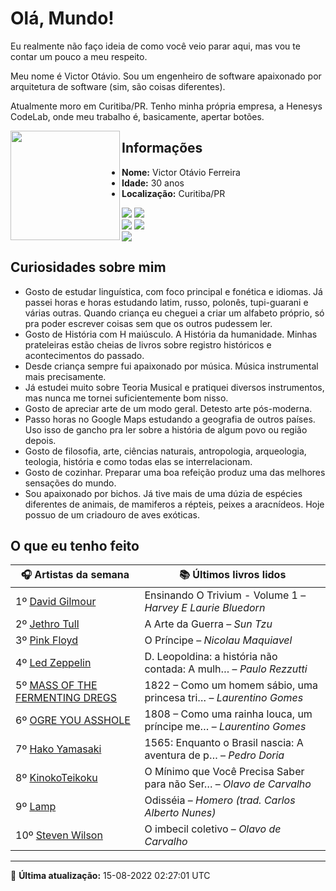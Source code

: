 # Olá, Mundo!

Eu realmente não faço ideia de como você veio parar aqui, mas vou te contar um pouco a meu respeito.

Meu nome é Victor Otávio. Sou um engenheiro de software apaixonado por arquitetura de software (sim, são coisas diferentes).

Atualmente moro em Curitiba/PR. Tenho minha própria empresa, a Henesys CodeLab, onde meu trabalho é, basicamente, apertar botões.

<img align="left" src="https://github.com/vctrtvfrrr/vctrtvfrrr/raw/master/octocat.png" alt="" width="175" />

## Informações

- **Nome:** Victor Otávio Ferreira
- **Idade:** 30 anos
- **Localização:** Curitiba/PR

[![](https://img.shields.io/badge/LinkedIn-victorotavio-blue)](https://www.linkedin.com/in/victorotavio/) [![](https://img.shields.io/badge/Twitter-@vctrtvfrrr-blue)](https://twitter.com/vctrtvfrrr)  
[![](https://img.shields.io/badge/GitHub-vctrtvfrrr-24292e)](https://github.com/vctrtvfrrr) [![](https://img.shields.io/badge/GitLab-vctrtvfrrr-ec5d16)](https://gitlab.com/vctrtvfrrr)  
[![](https://img.shields.io/badge/Email-victor@otavioferreira.com.br-red)](mailto:victor@otavioferreira.com.br)  

## Curiosidades sobre mim

-   Gosto de estudar linguística, com foco principal e fonética e idiomas. Já passei horas e horas estudando latim, russo, polonês, tupi-guarani e várias outras. Quando criança eu cheguei a criar um alfabeto próprio, só pra poder escrever coisas sem que os outros pudessem ler.
-   Gosto de História com H maiúsculo. A História da humanidade. Minhas prateleiras estão cheias de livros sobre registro históricos e acontecimentos do passado.
-   Desde criança sempre fui apaixonado por música. Música instrumental mais precisamente.
-   Já estudei muito sobre Teoria Musical e pratiquei diversos instrumentos, mas nunca me tornei suficientemente bom nisso.
-   Gosto de apreciar arte de um modo geral. Detesto arte pós-moderna.
-   Passo horas no Google Maps estudando a geografia de outros países. Uso isso de gancho pra ler sobre a história de algum povo ou região depois.
-   Gosto de filosofia, arte, ciências naturais, antropologia, arqueologia, teologia, história e como todas elas se interrelacionam.
-   Gosto de cozinhar. Preparar uma boa refeição produz uma das melhores sensações do mundo.
-   Sou apaixonado por bichos. Já tive mais de uma dúzia de espécies diferentes de animais, de mamiferos a répteis, peixes a aracnídeos. Hoje possuo de um criadouro de aves exóticas.


## O que eu tenho feito

|                                   🎧 Artistas da semana                                   |                      📚 Últimos livros lidos                      |
|-------------------------------------------------------------------------------------------|-------------------------------------------------------------------|
| 1º [David Gilmour](https://www.last.fm/music/David+Gilmour)                               | Ensinando O Trivium - Volume 1	–	_Harvey E Laurie Bluedorn_         |
| 2º [Jethro Tull](https://www.last.fm/music/Jethro+Tull)                                   | A Arte da Guerra	–	_Sun Tzu_                                        |
| 3º [Pink Floyd](https://www.last.fm/music/Pink+Floyd)                                     | O Príncipe	–	_Nicolau Maquiavel_                                    |
| 4º [Led Zeppelin](https://www.last.fm/music/Led+Zeppelin)                                 | D. Leopoldina: a história não contada: A mulh…	–	_Paulo Rezzutti_   |
| 5º [MASS OF THE FERMENTING DREGS](https://www.last.fm/music/MASS+OF+THE+FERMENTING+DREGS) | 1822 – Como um homem sábio, uma princesa tri…	–	_Laurentino Gomes_  |
| 6º [OGRE YOU ASSHOLE](https://www.last.fm/music/OGRE+YOU+ASSHOLE)                         | 1808 – Como uma rainha louca, um príncipe me…	–	_Laurentino Gomes_  |
| 7º [Hako Yamasaki](https://www.last.fm/music/Hako+Yamasaki)                               | 1565: Enquanto o Brasil nascia: A aventura de p…	–	_Pedro Doria_    |
| 8º [KinokoTeikoku](https://www.last.fm/music/KinokoTeikoku)                               | O Mínimo que Você Precisa Saber para não Ser…	–	_Olavo de Carvalho_ |
| 9º [Lamp](https://www.last.fm/music/Lamp)                                                 | Odisséia	–	_Homero (trad. Carlos Alberto Nunes)_                    |
| 10º [Steven Wilson](https://www.last.fm/music/Steven+Wilson)                              | O imbecil coletivo	–	_Olavo de Carvalho_                            |


---

🚀 **Última atualização:** 15-08-2022 02:27:01 UTC